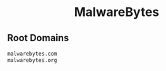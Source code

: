 


<h1 align="center">MalwareBytes</h1>  


## Root Domains


```html
malwarebytes.com
malwarebytes.org
```  

<br>
